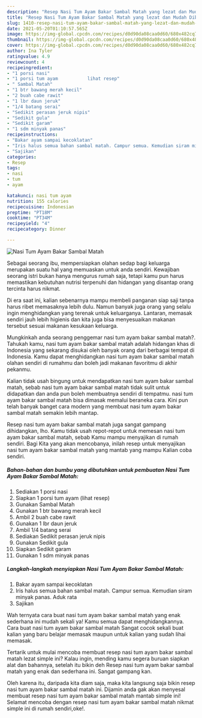 ```yaml
---
description: "Resep Nasi Tum Ayam Bakar Sambal Matah yang lezat dan Mudah Dibuat"
title: "Resep Nasi Tum Ayam Bakar Sambal Matah yang lezat dan Mudah Dibuat"
slug: 1410-resep-nasi-tum-ayam-bakar-sambal-matah-yang-lezat-dan-mudah-dibuat
date: 2021-05-20T01:10:57.565Z
image: https://img-global.cpcdn.com/recipes/d0d90da08caa0d60/680x482cq70/nasi-tum-ayam-bakar-sambal-matah-foto-resep-utama.jpg
thumbnail: https://img-global.cpcdn.com/recipes/d0d90da08caa0d60/680x482cq70/nasi-tum-ayam-bakar-sambal-matah-foto-resep-utama.jpg
cover: https://img-global.cpcdn.com/recipes/d0d90da08caa0d60/680x482cq70/nasi-tum-ayam-bakar-sambal-matah-foto-resep-utama.jpg
author: Ina Tyler
ratingvalue: 4.9
reviewcount: 4
recipeingredient:
- "1 porsi nasi"
- "1 porsi tum ayam           lihat resep"
- " Sambal Matah"
- "1 btr bawang merah kecil"
- "2 buah cabe rawit"
- "1 lbr daun jeruk"
- "1/4 batang serai"
- "Sedikit perasan jeruk nipis"
- "Sedikit gula"
- "Sedikit garam"
- "1 sdm minyak panas"
recipeinstructions:
- "Bakar ayam sampai kecoklatan"
- "Iris halus semua bahan sambal matah. Campur semua. Kemudian siram minyak panas. Aduk rata"
- "Sajikan"
categories:
- Resep
tags:
- nasi
- tum
- ayam

katakunci: nasi tum ayam 
nutrition: 155 calories
recipecuisine: Indonesian
preptime: "PT18M"
cooktime: "PT34M"
recipeyield: "4"
recipecategory: Dinner

---
```



![Nasi Tum Ayam Bakar Sambal Matah](https://img-global.cpcdn.com/recipes/d0d90da08caa0d60/680x482cq70/nasi-tum-ayam-bakar-sambal-matah-foto-resep-utama.jpg)

Sebagai seorang ibu, mempersiapkan olahan sedap bagi keluarga merupakan suatu hal yang memuaskan untuk anda sendiri. Kewajiban seorang istri bukan hanya mengurus rumah saja, tetapi kamu pun harus memastikan kebutuhan nutrisi terpenuhi dan hidangan yang disantap orang tercinta harus nikmat.

Di era  saat ini, kalian sebenarnya mampu membeli panganan siap saji tanpa harus ribet memasaknya lebih dulu. Namun banyak juga orang yang selalu ingin menghidangkan yang terenak untuk keluarganya. Lantaran, memasak sendiri jauh lebih higienis dan kita juga bisa menyesuaikan makanan tersebut sesuai makanan kesukaan keluarga. 



Mungkinkah anda seorang penggemar nasi tum ayam bakar sambal matah?. Tahukah kamu, nasi tum ayam bakar sambal matah adalah hidangan khas di Indonesia yang sekarang disukai oleh banyak orang dari berbagai tempat di Indonesia. Kamu dapat menghidangkan nasi tum ayam bakar sambal matah olahan sendiri di rumahmu dan boleh jadi makanan favoritmu di akhir pekanmu.

Kalian tidak usah bingung untuk mendapatkan nasi tum ayam bakar sambal matah, sebab nasi tum ayam bakar sambal matah tidak sulit untuk didapatkan dan anda pun boleh membuatnya sendiri di tempatmu. nasi tum ayam bakar sambal matah bisa dimasak memalui beraneka cara. Kini pun telah banyak banget cara modern yang membuat nasi tum ayam bakar sambal matah semakin lebih mantap.

Resep nasi tum ayam bakar sambal matah juga sangat gampang dihidangkan, lho. Kamu tidak usah repot-repot untuk memesan nasi tum ayam bakar sambal matah, sebab Kamu mampu menyajikan di rumah sendiri. Bagi Kita yang akan mencobanya, inilah resep untuk menyajikan nasi tum ayam bakar sambal matah yang mantab yang mampu Kalian coba sendiri.

<!--inarticleads1-->

##### Bahan-bahan dan bumbu yang dibutuhkan untuk pembuatan Nasi Tum Ayam Bakar Sambal Matah:

1. Sediakan 1 porsi nasi
1. Siapkan 1 porsi tum ayam           (lihat resep)
1. Gunakan  Sambal Matah
1. Gunakan 1 btr bawang merah kecil
1. Ambil 2 buah cabe rawit
1. Gunakan 1 lbr daun jeruk
1. Ambil 1/4 batang serai
1. Sediakan Sedikit perasan jeruk nipis
1. Gunakan Sedikit gula
1. Siapkan Sedikit garam
1. Gunakan 1 sdm minyak panas




<!--inarticleads2-->

##### Langkah-langkah menyiapkan Nasi Tum Ayam Bakar Sambal Matah:

1. Bakar ayam sampai kecoklatan
1. Iris halus semua bahan sambal matah. Campur semua. Kemudian siram minyak panas. Aduk rata
1. Sajikan




Wah ternyata cara buat nasi tum ayam bakar sambal matah yang enak sederhana ini mudah sekali ya! Kamu semua dapat menghidangkannya. Cara buat nasi tum ayam bakar sambal matah Sangat cocok sekali buat kalian yang baru belajar memasak maupun untuk kalian yang sudah lihai memasak.

Tertarik untuk mulai mencoba membuat resep nasi tum ayam bakar sambal matah lezat simple ini? Kalau ingin, mending kamu segera buruan siapkan alat dan bahannya, setelah itu bikin deh Resep nasi tum ayam bakar sambal matah yang enak dan sederhana ini. Sangat gampang kan. 

Oleh karena itu, daripada kita diam saja, maka kita langsung saja bikin resep nasi tum ayam bakar sambal matah ini. Dijamin anda gak akan menyesal membuat resep nasi tum ayam bakar sambal matah mantab simple ini! Selamat mencoba dengan resep nasi tum ayam bakar sambal matah nikmat simple ini di rumah sendiri,oke!.

